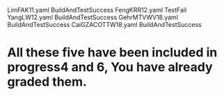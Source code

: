 LimFAK11.yaml BuildAndTestSuccess
FengKRR12.yaml TestFail
YangLW12.yaml BuildAndTestSuccess
GehrMTVWV18.yaml BuildAndTestSuccess
CaiGZACOTTW18.yaml BuildAndTestSuccess

# All these five have been included in progress4 and 6, You have already graded them. 
